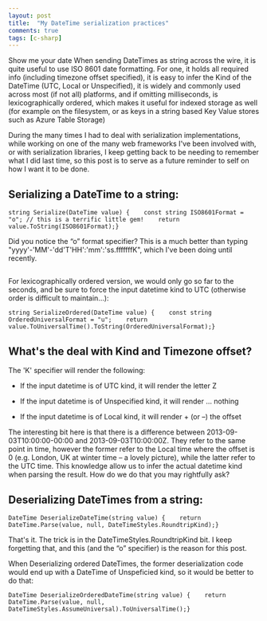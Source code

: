 ```yaml
---
layout: post
title:  "My DateTime serialization practices"
comments: true
tags: [c-sharp]
---
```


Show me your date
When sending DateTimes as string across the wire, it is quite useful to use ISO 8601 date formatting. For one, it holds all required info (including timezone offset specified), it is easy to infer the Kind of the DateTime (UTC, Local or Unspecified), it is widely and commonly used across most (if not all) platforms, and if omitting milliseconds, is lexicographically ordered, which makes it useful for indexed storage as well (for example on the filesystem, or as keys in a string based Key Value stores such as Azure Table Storage)

During the many times I had to deal with serialization implementations, while working on one of the many web frameworks I've been involved with, or with serialization libraries, I keep getting back to be needing to remember what I did last time, so this post is to serve as a future reminder to self on how I want it to be done.

## Serializing a DateTime to a string:

```
string Serialize(DateTime value) {    const string ISO8601Format = "o"; // this is a terrific little gem!    return value.ToString(ISO8601Format);}
```

Did you notice the “o” format specifier? This is a much better than typing "yyyy'-'MM'-'dd'T'HH':'mm':'ss.fffffffK", which I've been doing until recently.

## 

For lexicographically ordered version, we would only go so far to the seconds, and be sure to force the input datetime kind to UTC (otherwise order is difficult to maintain…):

```
string SerializeOrdered(DateTime value) {    const string OrderedUniversalFormat = "u";    return value.ToUniversalTime().ToString(OrderedUniversalFormat);}
```



## What's the deal with Kind and Timezone offset?

The 'K' specifier will render the following:
- If the input datetime is of UTC kind, it will render the letter Z 

- If the input datetime is of Unspecified kind, it will render … nothing 

- If the input datetime is of Local kind, it will render + (or –) the offset



The interesting bit here is that there is a difference between 2013-09-03T10:00:00-00:00 and 2013-09-03T10:00:00Z. They refer to the same point in time, however the former refer to the Local time where the offset is 0 (e.g. London, UK at winter time – a lovely picture), while the latter refer to the UTC time. This knowledge allow us to infer the actual datetime kind when parsing the result. How do we do that you may rightfully ask?

## Deserializing DateTimes from a string:

```
DateTime DeserializeDateTime(string value) {    return DateTime.Parse(value, null, DateTimeStyles.RoundtripKind);}
```

That's it. The trick is in the DateTimeStyles.RoundtripKind bit. I keep forgetting that, and this (and the “o” specifier) is the reason for this post.

When Deserializing ordered DateTimes, the former deserialization code would end up with a DateTime of Unspeficied kind, so it would be better to do that:

```
DateTime DeserializeOrderedDateTime(string value) {    return DateTime.Parse(value, null, DateTimeStyles.AssumeUniversal).ToUniversalTime();}
```

